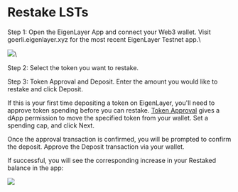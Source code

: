 # Restake LSTs

Step 1: Open the EigenLayer App and connect your Web3 wallet. Visit goerli.eigenlayer.xyz for the most recent EigenLayer Testnet app.\

![](https://lh7-us.googleusercontent.com/OZIhNy0g6_p2e6kR0yF9BJxHQcdhHNEnQSWwBokS3tSy2cd9bUyU0tve-ApItvVm7bJHKHum1T_2tgZhwa_LSyi7ScQdALSsUQioM0qMxZWcqWKhmtIQ7xcdOGtTOT6Uf18KnCs_zWgbXHLOtUqguSI)\

Step 2: Select the token you want to restake.

Step 3: Token Approval and Deposit. Enter the amount you would like to restake and click Deposit.

If this is your first time depositing a token on EigenLayer, you'll need to approve token spending before you can restake. [Token Approval](https://support.metamask.io/hc/en-us/articles/6174898326683-What-is-a-token-approval-) gives a dApp permission to move the specified token from your wallet. Set a spending cap, and click Next.

Once the approval transaction is confirmed, you will be prompted to confirm the deposit. Approve the Deposit transaction via your wallet.

If successful, you will see the corresponding increase in your Restaked balance in the app:

![](https://lh7-us.googleusercontent.com/J5g4XOmz3hOOeQG2w6gFtPxzKLiyPq06v8pBQ2BNITHkfzVX1F26lm_Sf0qCxtIL-bTUye7w573yJub5S6iOA8xtJmOIjZybgLXiCM8YFZHj_6UFc2LEv8HLFmNO7OOLP0c1MmGnCBL7bH_DhsOLPBU)
